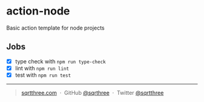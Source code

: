 # action-node

Basic action template for node projects

## Jobs

- [x] type check with `npm run type-check`
- [x] lint with `npm run lint`
- [x] test with `npm run test`

---

> [sqrtthree.com](https://sqrtthree.com/) &nbsp;&middot;&nbsp;
> GitHub [@sqrthree](https://github.com/sqrthree) &nbsp;&middot;&nbsp;
> Twitter [@sqrtthree](https://twitter.com/sqrtthree)
